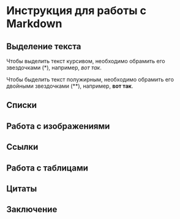 # Инструкция для работы с  Markdown

## Выделение текста

Чтобы выделить текст курсивом, необходимо обрамить его звездочками (*), например, *вот так*.

Чтобы быделить текст полужирным, необходимо обрамить его двойными звездочками (**), например, **вот так**. 

## Списки

## Работа с изображениями

## Ссылки

## Работа с таблицами

## Цитаты

## Заключение